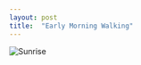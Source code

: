 ```yaml
---
layout: post
title:  "Early Morning Walking"
---
```




![Sunrise](/tanyaselvog.github.io/assets/slu.jpeg)